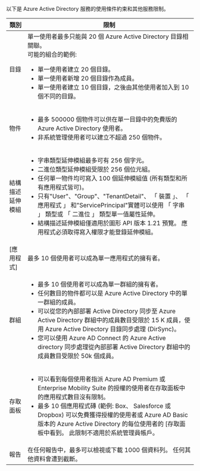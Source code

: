 以下是 Azure Active Directory 服務的使用條件約束和其他服務限制。

| 類別 | 限制 |
|---|---|
| 目錄 | 單一使用者最多只能與 20 個 Azure Active Directory 目錄相關聯。<br />可能的組合的範例: <ul> <li>單一使用者建立 20 個目錄。</li><li>單一使用者新增 20 個目錄作為成員。</li><li>單一使用者建立 10 個目錄，之後由其他使用者加入到 10 個不同的目錄。</li></ul> |  
| 物件 | <ul><li>最多 500000 個物件可以供在單一目錄中的免費版的 Azure Active Directory 使用者。</li><li>非系統管理使用者可以建立不超過 250 個物件。</li></ul> |
| 結構描述延伸模組 | <ul><li>字串類型延伸模組最多可有 256 個字元。 </li><li>二進位類型延伸模組受限於 256 個位元組。</li><li>任何單一物件均可寫入 100 個延伸模組值 (所有類型和所有應用程式皆可)。</li><li>只有"User"、"Group"、"TenantDetail"、 「 裝置 」、 「 應用程式 」 和"ServicePrincipal"實體可以使用 「 字串 」 類型或 「 二進位 」 類型單一值屬性延伸。</li><li>結構描述延伸模組僅適用於圖形 API 版本 1.21 預覽。 應用程式必須取得寫入權限才能登錄延伸模組。</li></ul> |
| [應用程式] | 最多 10 個使用者可以成為單一應用程式的擁有者。 |
| 群組 | <ul><li>最多 10 個使用者可以成為單一群組的擁有者。</li><li>任何數目的物件都可以是 Azure Active Directory 中的單一群組的成員。</li><li>可以從您的內部部署 Active Directory 同步至 Azure Active Directory 群組中的成員數目受限於 15 K 成員，使用 Azure Active Directory 目錄同步處理 (DirSync)。</li><li>您可以使用 Azure AD Connect 的 Azure Active directory 同步處理從內部部署 Active Directory 群組中的成員數目受限於 50k 個成員。</li></ul> |
| 存取面板 | <ul><li>可以看到每個使用者指派 Azure AD Premium 或 Enterprise Mobility Suite 的授權的使用者在存取面板中的應用程式數目沒有限制。</li><li>最多 10 個應用程式磚 (範例: Box、 Salesforce 或 Dropbox) 可以免費獲得授權的使用者或 Azure AD Basic 版本的 Azure Active Directory 的每位使用者的 [存取面板中看到。 此限制不適用於系統管理員帳戶。</li></ul> |
| 報告 | 在任何報告中，最多可以檢視或下載 1000 個資料列。 任何其他資料會遭到截斷。 |

